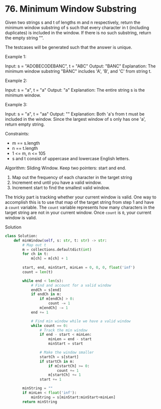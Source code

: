 # 76. Minimum Window Substring
Given two strings s and t of lengths m and n respectively, return the minimum window
substring
of s such that every character in t (including duplicates) is included in the window. If there is no such substring, return the empty string "".

The testcases will be generated such that the answer is unique.

Example 1:

Input: s = "ADOBECODEBANC", t = "ABC"
Output: "BANC"
Explanation: The minimum window substring "BANC" includes 'A', 'B', and 'C' from string t.

Example 2:

Input: s = "a", t = "a"
Output: "a"
Explanation: The entire string s is the minimum window.

Example 3:

Input: s = "a", t = "aa"
Output: ""
Explanation: Both 'a's from t must be included in the window.
Since the largest window of s only has one 'a', return empty string.

Constraints:
* m == s.length
* n == t.length
* 1 <= m, n <= 105
* s and t consist of uppercase and lowercase English letters.

 
Algorithm: Sliding Window. Keep two pointers: start and end.
1. Map out the frequency of each character in the target string
2. Increment end until you have a valid window.
3. Increment start to find the smallest valid window.

The tricky part is tracking whether your current window is valid. One way to accomplish this is to use that map of the target string from step 1 and have a `count` variable. The `count` variable represents how many characters in the target string are not in your current window. Once `count` is `0`, your current window is valid.

Solution
```python
class Solution:
    def minWindow(self, s: str, t: str) -> str:
        # Map out t
        m = collections.defaultdict(int)
        for ch in t:
            m[ch] = m[ch] + 1
    
        start, end, minStart, minLen = 0, 0, 0, float('inf')
        count = len(t)

        while end < len(s):
            # Find and account for a valid window
            endCh = s[end]
            if endCh in m:
                if m[endCh] > 0:
                    count -= 1
                m[endCh] -= 1
            end += 1

            # Find min window while we have a valid window
            while count == 0:
                # Track the min window
                if end - start < minLen:
                    minLen = end - start
                    minStart = start

                # Make the window smaller
                startCh = s[start]
                if startCh in m:
                    if m[startCh] >= 0:
                        count += 1
                    m[startCh] += 1
                start += 1

        minString = ""
        if minLen < float('inf'):
            minString = s[minStart:minStart+minLen]
        return minString
```